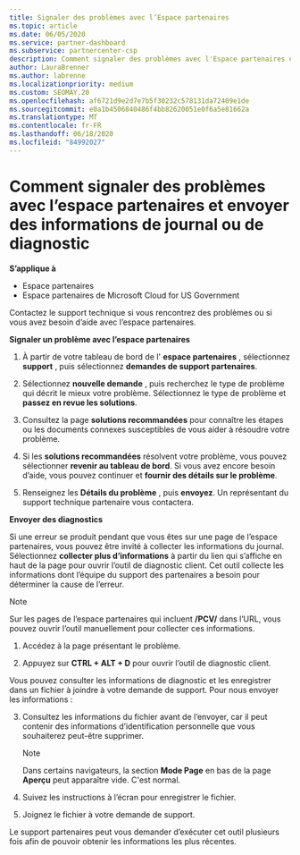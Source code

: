 ```yaml
---
title: Signaler des problèmes avec l’Espace partenaires
ms.topic: article
ms.date: 06/05/2020
ms.service: partner-dashboard
ms.subservice: partnercenter-csp
description: Comment signaler des problèmes avec l'Espace partenaires et collecter des informations de diagnostic pour notre équipe de Support.
author: LauraBrenner
ms.author: labrenne
ms.localizationpriority: medium
ms.custom: SEOMAY.20
ms.openlocfilehash: af6721d9e2d7e7b5f30232c578131da72409e1de
ms.sourcegitcommit: e0a1b4506840486f4bb82620051e0f6a5e81662a
ms.translationtype: MT
ms.contentlocale: fr-FR
ms.lasthandoff: 06/18/2020
ms.locfileid: "84992027"
---
```

# <a name="how-to-report-problems-with-partner-center-and-submit-any-log-or-diagnostics-information"></a>Comment signaler des problèmes avec l’espace partenaires et envoyer des informations de journal ou de diagnostic

**S’applique à**

- Espace partenaires
- Espace partenaires de Microsoft Cloud for US Government

Contactez le support technique si vous rencontrez des problèmes ou si vous avez besoin d’aide avec l’espace partenaires.

**Signaler un problème avec l’espace partenaires**

1. À partir de votre tableau de bord de l' **espace partenaires** , sélectionnez **support** , puis sélectionnez **demandes de support partenaires**.

2. Sélectionnez **nouvelle demande** , puis recherchez le type de problème qui décrit le mieux votre problème. Sélectionnez le type de problème et **passez en revue les solutions**.

3. Consultez la page **solutions recommandées** pour connaître les étapes ou les documents connexes susceptibles de vous aider à résoudre votre problème.

4. Si les **solutions recommandées** résolvent votre problème, vous pouvez sélectionner **revenir au tableau de bord**. Si vous avez encore besoin d’aide, vous pouvez continuer et **fournir des détails sur le problème**.

5. Renseignez les **Détails du problème** , puis **envoyez**. Un représentant du support technique partenaire vous contactera.

**Envoyer des diagnostics**

Si une erreur se produit pendant que vous êtes sur une page de l’espace partenaires, vous pouvez être invité à collecter les informations du journal. Sélectionnez **collecter plus d’informations** à partir du lien qui s’affiche en haut de la page pour ouvrir l’outil de diagnostic client. Cet outil collecte les informations dont l’équipe du support des partenaires a besoin pour déterminer la cause de l’erreur. 

>[!NOTE]
>Sur les pages de l’espace partenaires qui incluent **/PCV/** dans l’URL, vous pouvez ouvrir l’outil manuellement pour collecter ces informations.

1. Accédez à la page présentant le problème.

2. Appuyez sur **CTRL + ALT + D** pour ouvrir l’outil de diagnostic client.

Vous pouvez consulter les informations de diagnostic et les enregistrer dans un fichier à joindre à votre demande de support. Pour nous envoyer les informations :

3. Consultez les informations du fichier avant de l’envoyer, car il peut contenir des informations d’identification personnelle que vous souhaiterez peut-être supprimer. 

    >[!NOTE]
    >Dans certains navigateurs, la section **Mode Page** en bas de la page **Aperçu** peut apparaître vide. C'est normal.

4. Suivez les instructions à l’écran pour enregistrer le fichier.

5. Joignez le fichier à votre demande de support.

Le support partenaires peut vous demander d’exécuter cet outil plusieurs fois afin de pouvoir obtenir les informations les plus récentes.

